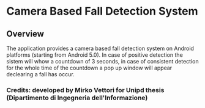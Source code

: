 # Camera Based Fall Detection System

## Overview
The application provides a camera based fall detection system on Android platforms (starting from Android 5.0).
In case of positive detection the sistem will whow a countdown of 3 seconds, in case of consistent detection for the whole time of the countdown a pop up window will appear declearing a fall has occur.

### Credits: developed by Mirko Vettori for Unipd thesis (Dipartimento di Ingegneria dell'Informazione)

